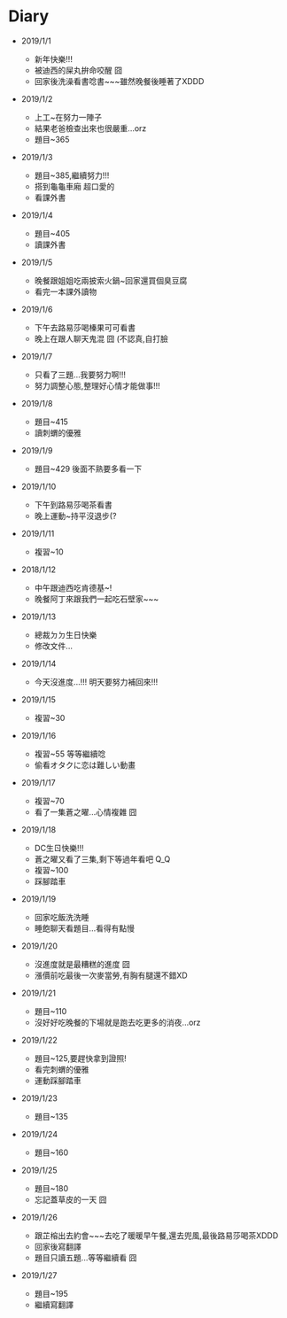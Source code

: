 # Diary

* 2019/1/1
  * 新年快樂!!!
  * 被迪西的屎丸拚命咬醒 囧 
  * 回家後洗澡看書唸書~~~雖然晚餐後睡著了XDDD
  
* 2019/1/2
  * 上工~在努力一陣子
  * 結果老爸檢查出來也很嚴重...orz
  * 題目~365
  
* 2019/1/3
  * 題目~385,繼續努力!!!
  * 搭到龜龜車廂 超口愛的
  * 看課外書
  
* 2019/1/4
  * 題目~405
  * 讀課外書
  
* 2019/1/5
  * 晚餐跟姐姐吃兩披索火鍋~回家還買個臭豆腐
  * 看完一本課外讀物
  
* 2019/1/6
  * 下午去路易莎喝榛果可可看書
  * 晚上在跟人聊天鬼混 囧 (不認真,自打臉
  
* 2019/1/7
  * 只看了三題...我要努力啊!!!
  * 努力調整心態,整理好心情才能做事!!!
  
* 2019/1/8
  * 題目~415
  * 讀刺蝟的優雅
  
* 2019/1/9
  * 題目~429 後面不熟要多看一下
  
* 2019/1/10
  * 下午到路易莎喝茶看書
  * 晚上運動~持平沒退步(?
  
* 2019/1/11
  * 複習~10
  
* 2018/1/12
  * 中午跟迪西吃肯德基~!
  * 晚餐阿丁來跟我們一起吃石壁家~~~
  
* 2019/1/13
  * 總裁ㄉㄉ生日快樂
  * 修改文件...
  
* 2019/1/14
  * 今天沒進度...!!! 明天要努力補回來!!!
  
* 2019/1/15
  * 複習~30

* 2019/1/16
  * 複習~55 等等繼續唸
  * 偷看オタクに恋は難しい動畫
  
* 2019/1/17
  * 複習~70
  * 看了一集蒼之曜...心情複雜 囧
  
* 2019/1/18
  * DC生ㄖ快樂!!!
  * 蒼之曜又看了三集,剩下等過年看吧 Q_Q
  * 複習~100
  * 踩腳踏車
  
* 2019/1/19
  * 回家吃飯洗洗睡
  * 睡飽聊天看題目...看得有點慢
  
* 2019/1/20
  * 沒進度就是最糟糕的進度 囧
  * 漲價前吃最後一次麥當勞,有胸有腿還不錯XD
  
* 2019/1/21
  * 題目~110
  * 沒好好吃晚餐的下場就是跑去吃更多的消夜...orz
  
* 2019/1/22
  * 題目~125,要趕快拿到證照!
  * 看完刺蝟的優雅
  * 運動踩腳踏車
  
* 2019/1/23
  * 題目~135

* 2019/1/24
  * 題目~160

* 2019/1/25
  * 題目~180
  * 忘記蓋草皮的一天 囧
  
* 2019/1/26
  * 跟芷榕出去約會~~~去吃了暖暖早午餐,還去兜風,最後路易莎喝茶XDDD
  * 回家後寫翻譯
  * 題目只讀五題...等等繼續看 囧
  
* 2019/1/27
  * 題目~195
  * 繼續寫翻譯
  

